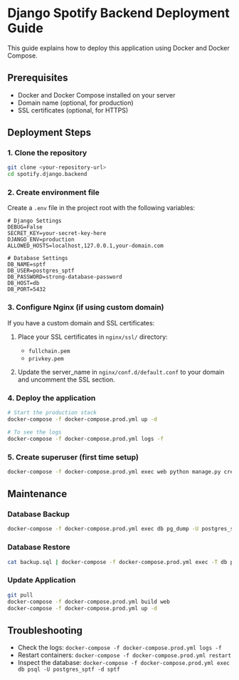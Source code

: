 # Django Spotify Backend Deployment Guide

This guide explains how to deploy this application using Docker and Docker Compose.

## Prerequisites

- Docker and Docker Compose installed on your server
- Domain name (optional, for production)
- SSL certificates (optional, for HTTPS)

## Deployment Steps

### 1. Clone the repository

```bash
git clone <your-repository-url>
cd spotify.django.backend
```

### 2. Create environment file

Create a `.env` file in the project root with the following variables:

```
# Django Settings
DEBUG=False
SECRET_KEY=your-secret-key-here
DJANGO_ENV=production
ALLOWED_HOSTS=localhost,127.0.0.1,your-domain.com

# Database Settings
DB_NAME=sptf
DB_USER=postgres_sptf
DB_PASSWORD=strong-database-password
DB_HOST=db
DB_PORT=5432
```

### 3. Configure Nginx (if using custom domain)

If you have a custom domain and SSL certificates:

1. Place your SSL certificates in `nginx/ssl/` directory:
   - `fullchain.pem`
   - `privkey.pem`

2. Update the server_name in `nginx/conf.d/default.conf` to your domain and uncomment the SSL section.

### 4. Deploy the application

```bash
# Start the production stack
docker-compose -f docker-compose.prod.yml up -d

# To see the logs
docker-compose -f docker-compose.prod.yml logs -f
```

### 5. Create superuser (first time setup)

```bash
docker-compose -f docker-compose.prod.yml exec web python manage.py createsuperuser
```

## Maintenance

### Database Backup

```bash
docker-compose -f docker-compose.prod.yml exec db pg_dump -U postgres_sptf sptf > backup.sql
```

### Database Restore

```bash
cat backup.sql | docker-compose -f docker-compose.prod.yml exec -T db psql -U postgres_sptf -d sptf
```

### Update Application

```bash
git pull
docker-compose -f docker-compose.prod.yml build web
docker-compose -f docker-compose.prod.yml up -d
```

## Troubleshooting

- Check the logs: `docker-compose -f docker-compose.prod.yml logs -f`
- Restart containers: `docker-compose -f docker-compose.prod.yml restart`
- Inspect the database: `docker-compose -f docker-compose.prod.yml exec db psql -U postgres_sptf -d sptf` 